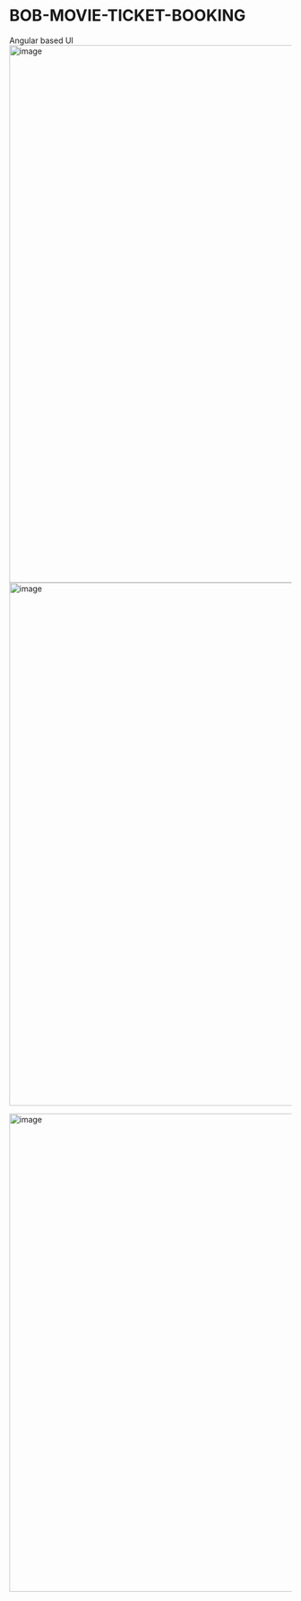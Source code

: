 # BOB-MOVIE-TICKET-BOOKING
Angular based UI 
<img width="960" alt="image" src="https://github.com/Preethi3101/BOB-MOVIE-TICKET-BOOKING/assets/67048706/3103424b-f479-4830-abc5-f45a665058ac">
<img width="934" alt="image" src="https://github.com/Preethi3101/BOB-MOVIE-TICKET-BOOKING/assets/67048706/74ccb916-f07b-43b6-b124-33f05af1f3d1">

<img width="854" alt="image" src="https://github.com/Preethi3101/BOB-MOVIE-TICKET-BOOKING/assets/67048706/c992cfd1-b341-4c2b-9cd6-1c88916cf4b1">
